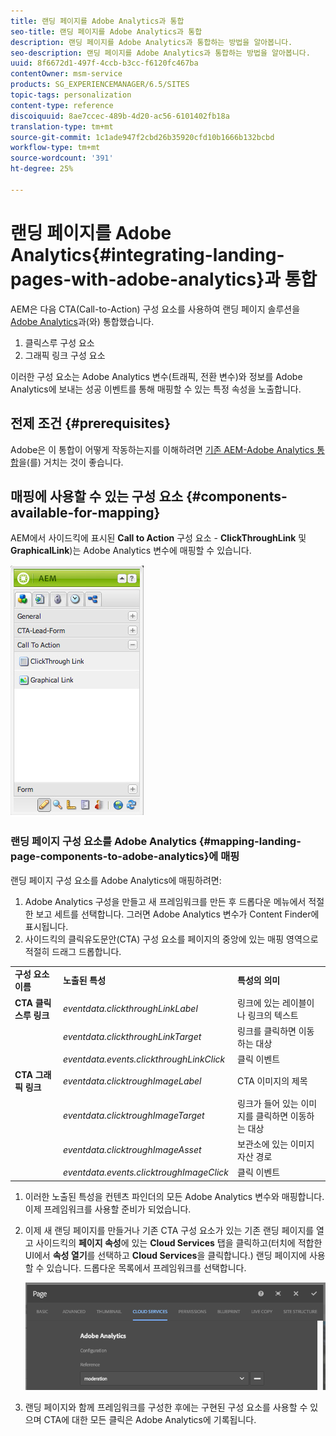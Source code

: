 ```yaml
---
title: 랜딩 페이지를 Adobe Analytics과 통합
seo-title: 랜딩 페이지를 Adobe Analytics과 통합
description: 랜딩 페이지를 Adobe Analytics과 통합하는 방법을 알아봅니다.
seo-description: 랜딩 페이지를 Adobe Analytics과 통합하는 방법을 알아봅니다.
uuid: 8f6672d1-497f-4ccb-b3cc-f6120fc467ba
contentOwner: msm-service
products: SG_EXPERIENCEMANAGER/6.5/SITES
topic-tags: personalization
content-type: reference
discoiquuid: 8ae7ccec-489b-4d20-ac56-6101402fb18a
translation-type: tm+mt
source-git-commit: 1c1ade947f2cbd26b35920cfd10b1666b132bcbd
workflow-type: tm+mt
source-wordcount: '391'
ht-degree: 25%

---
```



# 랜딩 페이지를 Adobe Analytics{#integrating-landing-pages-with-adobe-analytics}과 통합

AEM은 다음 CTA(Call-to-Action) 구성 요소를 사용하여 랜딩 페이지 솔루션을 [Adobe Analytics](https://www.omniture.com/en/products/analytics/sitecatalyst)과(와) 통합했습니다.

1. 클릭스루 구성 요소
1. 그래픽 링크 구성 요소

이러한 구성 요소는 Adobe Analytics 변수(트래픽, 전환 변수)와 정보를 Adobe Analytics에 보내는 성공 이벤트를 통해 매핑할 수 있는 특정 속성을 노출합니다.

## 전제 조건 {#prerequisites}

Adobe은 이 통합이 어떻게 작동하는지를 이해하려면 [기존 AEM-Adobe Analytics 통합](/help/sites-administering/adobeanalytics.md)을(를) 거치는 것이 좋습니다.

## 매핑에 사용할 수 있는 구성 요소 {#components-available-for-mapping}

AEM에서 사이드킥에 표시된 **Call to Action** 구성 요소 - **ClickThroughLink** 및 **GraphicalLink**)는 Adobe Analytics 변수에 매핑할 수 있습니다.

![chlimage_1-21](assets/chlimage_1-21a.jpeg)

### 랜딩 페이지 구성 요소를 Adobe Analytics {#mapping-landing-page-components-to-adobe-analytics}에 매핑

랜딩 페이지 구성 요소를 Adobe Analytics에 매핑하려면:

1. Adobe Analytics 구성을 만들고 새 프레임워크를 만든 후 드롭다운 메뉴에서 적절한 보고 세트를 선택합니다. 그러면 Adobe Analytics 변수가 Content Finder에 표시됩니다.
1. 사이드킥의 클릭유도문안(CTA) 구성 요소를 페이지의 중앙에 있는 매핑 영역으로 적절히 드래그 드롭합니다.

<table>
 <tbody>
  <tr>
   <td><strong>구성 요소 이름</strong></td>
   <td><strong>노출된 특성</strong></td>
   <td><strong>특성의 의미</strong></td>
  </tr>
  <tr>
   <td><strong>CTA 클릭스루 링크</strong></td>
   <td><i>eventdata.clickthroughLinkLabel</i> <br /> </td>
   <td>링크에 있는 레이블이나 링크의 텍스트 </td>
  </tr>
  <tr>
   <td><br type="_moz" /> </td>
   <td><i>eventdata.clickthroughLinkTarget</i> <br /> </td>
   <td>링크를 클릭하면 이동하는 대상 </td>
  </tr>
  <tr>
   <td><br type="_moz" /> </td>
   <td><i>eventdata.events.clickthroughLinkClick</i> <br /> </td>
   <td>클릭 이벤트 </td>
  </tr>
  <tr>
   <td><strong>CTA 그래픽 링크</strong></td>
   <td><i>eventdata.clicktroughImageLabel</i> <br /> </td>
   <td>CTA 이미지의 제목 </td>
  </tr>
  <tr>
   <td><br type="_moz" /> </td>
   <td><i>eventdata.clicktroughImageTarget</i> <br /> </td>
   <td>링크가 들어 있는 이미지를 클릭하면 이동하는 대상</td>
  </tr>
  <tr>
   <td><br type="_moz" /> </td>
   <td><i>eventdata.clicktroughImageAsset</i> <br /> </td>
   <td>보관소에 있는 이미지 자산 경로 </td>
  </tr>
  <tr>
   <td><br type="_moz" /> </td>
   <td><i>eventdata.events.clicktroughImageClick</i> <br /> </td>
   <td>클릭 이벤트</td>
  </tr>
 </tbody>
</table>

1. 이러한 노출된 특성을 컨텐츠 파인더의 모든 Adobe Analytics 변수와 매핑합니다. 이제 프레임워크를 사용할 준비가 되었습니다.
1. 이제 새 랜딩 페이지를 만들거나 기존 CTA 구성 요소가 있는 기존 랜딩 페이지를 열고 사이드킥의 **페이지 속성**&#x200B;에 있는 **Cloud Services** 탭을 클릭하고(터치에 적합한 UI에서 **속성 열기**&#x200B;를 선택하고 **Cloud Services**&#x200B;을 클릭합니다.) 랜딩 페이지에 사용할 수 있습니다. 드롭다운 목록에서 프레임워크를 선택합니다.

   ![chlimage_1-25](assets/chlimage_1-25a.png)

1. 랜딩 페이지와 함께 프레임워크를 구성한 후에는 구현된 구성 요소를 사용할 수 있으며 CTA에 대한 모든 클릭은 Adobe Analytics에 기록됩니다.

